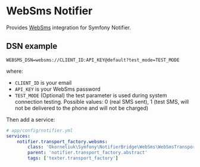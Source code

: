 WebSms Notifier
==================

Provides [WebSms](https://websms.at) integration for Symfony Notifier.

DSN example
-----------

```
WEBSMS_DSN=websms://CLIENT_ID:API_KEY@default?test_mode=TEST_MODE
```

where:
- `CLIENT_ID` is your email
- `API_KEY` is your WebSms password
- `TEST_MODE` (Optional) the test parameter is used during system connection testing.
  Possible values: 0 (real SMS sent), 1 (test SMS, will not be delivered to the phone and will not be charged)

Then add a service:

```yaml
# app/config/notifier.yml
services:
    notifier.transport_factory.websms:
        class: 'Okorneliuk\Symfony\NotifierBridge\WebSms\WebSmsTransportFactory'
        parent: 'notifier.transport_factory.abstract'
        tags: ['texter.transport_factory']
```